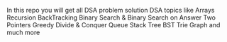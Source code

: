 In this repo you will get all DSA problem solution
DSA topics like
Arrays
Recursion
BackTracking
Binary Search & Binary Search on Answer
Two Pointers
Greedy
Divide & Conquer
Queue
Stack
Tree
BST
Trie
Graph
and much more
